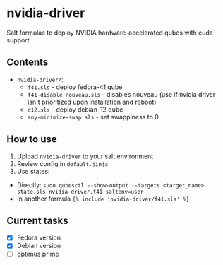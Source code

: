 # nvidia-driver
Salt formulas to deploy NVIDIA hardware-accelerated qubes with cuda support

## Contents

- `nvidia-driver/`:
  - `f41.sls` - deploy fedora-41 qube
  - `f41-disable-nouveau.sls` - disables nouveau (use if nvidia driver isn't prioritized upon installation and reboot)
  - `d12.sls` - deploy debian-12 qube
  - `any-minimize-swap.sls` - set swappiness to 0

## How to use

1. Upload `nvidia-driver` to your salt environment
2. Review config in `default.jinja`
3. Use states:
  - Directly: `sudo qubesctl --show-output --targets <target_name> state.sls nvidia-driver.f41 saltenv=user`
  - In another formula `{% include 'nvidia-driver/f41.sls' %}`

## Current tasks

- [x] Fedora version
- [x] Debian version
- [ ] optimus prime
